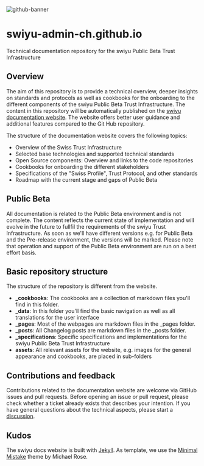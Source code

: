 ![github-banner](https://github.com/swiyu-admin-ch/swiyu-admin-ch.github.io/blob/main/assets/images/github-banner.jpg)

# swiyu-admin-ch.github.io
Technical documentation repository for the swiyu Public Beta Trust Infrastructure

## Overview

The aim of this repository is to provide a technical overview, deeper insights on standards and protocols as well as cookbooks for the onboarding to the different components of the swiyu Public Beta Trust Infrastructure. The content in this repository will be automatically published on the [swiyu documentation website](https://swiyu-admin-ch.github.io/). The website offers better user guidance and additional features compared to the Git Hub repository. 

The structure of the documentation website covers the following topics: 
- Overview of the Swiss Trust Infrastructure
- Selected base technologies and supported technical standards
- Open Source components: Overview and links to the code repositories
- Cookbooks for onboarding the different stakeholders
- Specifications of the "Swiss Profile", Trust Protocol, and other standards
- Roadmap with the current stage and gaps of Public Beta

## Public Beta

All documentation is related to the Public Beta environment and is not complete. The content reflects the current state of implementation and will evolve in the future to fullfil the requirements of the swiyu Trust Infrastructure. As soon as we'll have different versions e.g. for Public Beta and the Pre-release environment, the versions will be marked. Please note that operation and support of the Public Beta environment are run on a best effort basis.

## Basic repository structure 

The structure of the repository is different from the website.  

- **_cookbooks**: The cookbooks are a collection of markdown files you'll find in this folder.
- **_data**: In this folder you'll find the basic navigation as well as all translations for the user interface
- **_pages**: Most of the webpages are markdown files in the _pages folder.
- **_posts**: All Changelog posts are markdown files in the _posts folder.
- **_specifications**: Specific specifications and implementations for the swiyu Public Beta Trust Infrastructure
- **assets**: All relevant assets for the website, e.g. images for the general appearance and cookbooks, are placed in sub-folders


## Contributions and feedback

Contributions related to the documentation website are welcome via GitHub issues and pull requests. Before opening an issue or pull request, please check whether a ticket already exists that describes your intention. If you have general questions about the technical aspects, please start a [discussion](https://github.com/orgs/swiyu-admin-ch/discussions).

## Kudos

The swiyu docs website is built with [Jekyll](https://jekyllrb.com/). As template, we use the [Minimal Mistake](https://github.com/mmistakes/minimal-mistakes) theme by Michael Rose.



